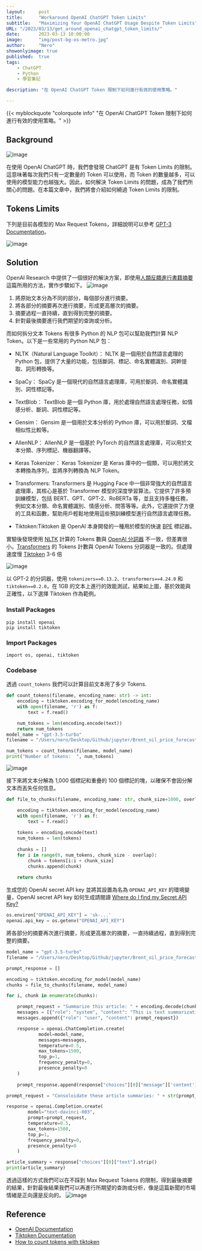 ```yaml
---
layout:     post
title:      "Workaround OpenAI ChatGPT Token Limits"
subtitle:   "Maximizing Your OpenAI ChatGPT Usage Despite Token Limits"
URL: "/2023/03/13/get_around_openai_chatgpt_token_limits/"
date:       2023-03-13 10:00:00
image:      "img/post-bg-os-metro.jpg"
author:     "Nero"
showonlyimage: true
published:  true 
tags:
    - ChatGPT
    - Python
    - 學習筆記

description: "在 OpenAI ChatGPT Token 限制下如何進行有效的使用策略。"

---
```


{{< myblockquote "colorquote info" "在 OpenAI ChatGPT Token 限制下如何進行有效的使用策略。" >}}
## Background

![image](https://raw.githubusercontent.com/NeroCube/nerocube.github.io/master/static/img/in-post/2023_03_13_get_around_openai_chatgpt_token_limits/224697306-0f1ddd9f-0628-46d4-93a2-63b889ee3c4b.png)

在使用 OpenAI ChatGPT 時，我們會發現 ChatGPT 是有 Token Limits 的限制。這意味著每次我們只有一定數量的 Token 可以使用，而 Token 的數量越多，可以使用的模型能力也越強大。因此，如何解決 Token Limits 的問題，成為了我們所關心的問題。在本篇文章中，我們將會介紹如何繞過 Token Limits 的限制。

## Tokens Limits
下列是目前各模型的 Max Request Tokens，詳細說明可以參考 [GPT-3 Documentation](https://platform.openai.com/docs/models/gpt-3)。

![image](https://raw.githubusercontent.com/NeroCube/nerocube.github.io/master/static/img/in-post/2023_03_13_get_around_openai_chatgpt_token_limits/224700855-5d92d2b4-d2c8-49fe-935f-af3dee1e28b5.png)

## Solution
OpenAI Research 中提供了一個很好的解決方案，即使用[人類反饋進行書籍摘要](https://openai.com/research/summarizing-books)這篇所用的方法，實作步驟如下。
![image](https://user-images.githubusercontent.com/8331034/224775317-2662f2d1-a373-4570-97d6-dda4c87a3e32.png)
1. 將原始文本分為不同的部分，每個部分進行摘要。
1. 將各部分的摘要再次進行摘要，形成更高層次的摘要。
1. 摘要過程一直持續，直到得到完整的摘要。
1. 針對最後摘要進行我們期望的查詢或分析。

而如何拆分文本 Tokens 有很多 Python 的 NLP 包可以幫助我們計算 NLP Token。以下是一些常用的 Python NLP 包：

- NLTK（Natural Language Toolkit）： NLTK 是一個用於自然語言處理的 Python 包，提供了大量的功能，包括斷詞、標記、命名實體識別、詞幹提取、詞形轉換等。

- SpaCy： SpaCy 是一個現代的自然語言處理庫，可用於斷詞、命名實體識別、詞性標記等。

- TextBlob： TextBlob 是一個 Python 庫，用於處理自然語言處理任務，如情感分析、斷詞、詞性標記等。

- Gensim： Gensim 是一個用於文本分析的 Python 庫，可以用於斷詞、文檔相似性比較等。

- AllenNLP： AllenNLP 是一個基於 PyTorch 的自然語言處理庫，可以用於文本分類、序列標記、機器翻譯等。

- Keras Tokenizer： Keras Tokenizer 是 Keras 庫中的一個類，可以用於將文本轉換為序列，並將序列轉換為 NLP Token。

- Transformers: Transformers 是 Hugging Face 中一個非常強大的自然語言處理庫，其核心是基於 Transformer 模型的深度學習算法。它提供了許多預訓練模型，包括 BERT、GPT、GPT-2、RoBERTa 等，並且支持多種任務，例如文本分類、命名實體識別、情感分析、問答等等。此外，它還提供了方便的工具和函數，幫助用戶輕鬆地使用這些預訓練模型進行自然語言處理任務。

- Tiktoken:Tiktoken 是 OpenAI 本身開發的一種用於模型的快速 [BPE](https://en.wikipedia.org/wiki/Byte_pair_encoding) 標記器。

實驗後發現使用 [NLTK](https://www.nltk.org/) 計算的 Tokens 數與 [OpenAI 分詞器](https://platform.openai.com/tokenizer) 不一致，但差異很小。[Transformers](https://huggingface.co/docs/transformers/index) 的 Tokens 計數與 OpenAI Tokens 分詞器是一致的。但處理速度慢 [Tiktoken](https://github.com/openai/tiktoken) 3-6 倍

![image](https://raw.githubusercontent.com/NeroCube/nerocube.github.io/master/static/img/in-post/2023_03_13_get_around_openai_chatgpt_token_limits/224729070-ff1af7e4-2561-495f-bf5a-5d343c1e906d.png)

以 GPT-2 的分詞器，使用 `tokenizers==0.13.2`、`transformers==4.24.0` 和 `tiktoken==0.2.0`，在 1GB 的文本上進行的效能測試，結果如上圖，基於效能與正確性，以下選擇 Tiktoken 作為範例。

### Install Packages
```
pip install openai
pip install tiktoken
```
### Import Packages
```
import os, openai, tiktoken
```
### Codebase
透過 `count_tokens` 我們可以計算目前文本用了多少 Tokens.
```python
def count_tokens(filename, encoding_name: str) -> int:
    encoding = tiktoken.encoding_for_model(encoding_name)
    with open(filename, 'r') as f:
        text = f.read()

    num_tokens = len(encoding.encode(text))
    return num_tokens
model_name = "gpt-3.5-turbo"
filename = "/Users/nero/Desktop/Github/jupyter/Brent_oil_price_forecast_for_2023.txt"

num_tokens = count_tokens(filename, model_name)
print("Number of tokens:  ", num_tokens)
```
![image](https://raw.githubusercontent.com/NeroCube/nerocube.github.io/master/static/img/in-post/2023_03_13_get_around_openai_chatgpt_token_limits/224747709-e2b8e2f2-effa-48c2-a38a-25b12974ba73.png)

接下來將文本分解為 1,000 個標記和重疊的 100 個標記的塊，以確保不會因分解文本而丟失任何信息。 
``` python
def file_to_chunks(filename, encoding_name: str, chunk_size=1000, overlap=100):

    encoding = tiktoken.encoding_for_model(encoding_name)
    with open(filename, 'r') as f:
        text = f.read()
        
    tokens = encoding.encode(text)
    num_tokens = len(tokens)        
    
    chunks = []
    for i in range(0, num_tokens, chunk_size - overlap):
        chunk = tokens[i:i + chunk_size]
        chunks.append(chunk)
    
    return chunks
```
生成您的 OpenAI secret API key 並將其設置為名為 `OPENAI_API_KEY` 的環境變量，OpenAI secret API key 如何生成請閱讀 [ Where do I find my Secret API Key?](https://help.openai.com/en/articles/4936850-where-do-i-find-my-secret-api-key)
```python
os.environ["OPENAI_API_KEY"] = 'sk-...'
openai.api_key = os.getenv("OPENAI_API_KEY")
```
將各部分的摘要再次進行摘要，形成更高層次的摘要，一直持續過程，直到得到完整的摘要。
```python
model_name = "gpt-3.5-turbo"
filename = "/Users/nero/Desktop/Github/jupyter/Brent_oil_price_forecast_for_2023.txt"

prompt_response = []

encoding = tiktoken.encoding_for_model(model_name)
chunks = file_to_chunks(filename, model_name)

for i, chunk in enumerate(chunks):

    prompt_request = "Summarize this article: " + encoding.decode(chunks[i])
    messages = [{"role": "system", "content": "This is text summarization."}]    
    messages.append({"role": "user", "content": prompt_request})

    response = openai.ChatCompletion.create(
            model=model_name,
            messages=messages,
            temperature=0.5,
            max_tokens=1500,
            top_p=1,
            frequency_penalty=0,
            presence_penalty=0
    )
    
    prompt_response.append(response["choices"][0]["message"]['content'].strip())

prompt_request = "Consoloidate these article summaries: " + str(prompt_response)

response = openai.Completion.create(
        model="text-davinci-003",
        prompt=prompt_request,
        temperature=0.5,
        max_tokens=1500,
        top_p=1,
        frequency_penalty=0,
        presence_penalty=0
    )   

article_summary = response["choices"][0]["text"].strip()
print(article_summary) 
```
透過這樣的方式我們可以在不踩到 Max Request Tokens 的限制，得到最後摘要的結果，針對最後結果我們可以再進行所期望的查詢或分析，像是這篇新聞的市場情緒是正向還是反向的。
![image](https://raw.githubusercontent.com/NeroCube/nerocube.github.io/master/static/img/in-post/2023_03_13_get_around_openai_chatgpt_token_limits/224751590-48fd2051-b307-46c0-aad2-60e2768f0037.png)

## Reference
- [OpenAI Documentation](https://platform.openai.com/docs/introduction/overview)
- [Tiktoken Documentation](https://github.com/openai/tiktoken)
- [How to count tokens with tiktoken](https://github.com/openai/openai-cookbook/blob/main/examples/How_to_count_tokens_with_tiktoken.ipynb)
